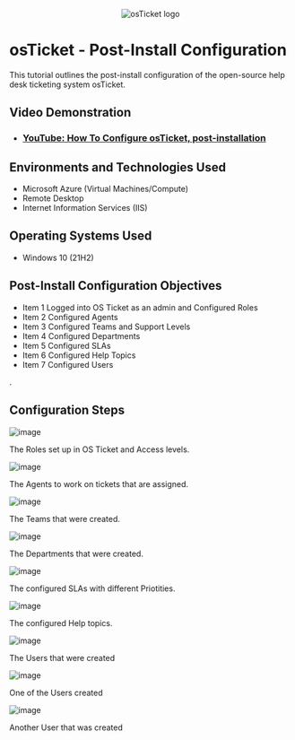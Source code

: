 <p align="center">
<img src="https://i.imgur.com/Clzj7Xs.png" alt="osTicket logo"/>
</p>

<h1>osTicket - Post-Install Configuration</h1>
This tutorial outlines the post-install configuration of the open-source help desk ticketing system osTicket.<br />


<h2>Video Demonstration</h2>

- ### [YouTube: How To Configure osTicket, post-installation](https://www.youtube.com)

<h2>Environments and Technologies Used</h2>

- Microsoft Azure (Virtual Machines/Compute)
- Remote Desktop
- Internet Information Services (IIS)

<h2>Operating Systems Used </h2>

- Windows 10</b> (21H2)

<h2>Post-Install Configuration Objectives</h2>

- Item 1 Logged into OS Ticket as an admin and Configured Roles
- Item 2 Configured Agents
- Item 3 Configured Teams and Support Levels
- Item 4 Configured Departments
- Item 5 Configured SLAs  
- Item 6 Configured Help Topics
- Item 7 Configured Users
 
. <h2>Configuration Steps</h2>


![image](https://github.com/waleoyecc/post-install-config/assets/140360882/4c41d5c5-e6aa-4cb5-acd2-7abe7805c380)

The Roles set up in OS Ticket and Access levels. 


![image](https://github.com/waleoyecc/post-install-config/assets/140360882/793eda58-4488-41a2-883d-ac537131b161)

The Agents to work on tickets that are assigned. 


![image](https://github.com/waleoyecc/post-install-config/assets/140360882/8dfde95e-56f8-4af5-b244-0bf774346e8f)

The Teams that were created. 


![image](https://github.com/waleoyecc/post-install-config/assets/140360882/1cf19911-c5c6-4621-be8e-faf5f5c8c634)

The Departments that were created. 


![image](https://github.com/waleoyecc/post-install-config/assets/140360882/b948c98f-1340-4957-adb8-06b033c22f35)

The configured SLAs with different Priotities. 


![image](https://github.com/waleoyecc/post-install-config/assets/140360882/c498fbaa-dcb5-4138-823e-5c214a595642)

The configured Help topics. 


![image](https://github.com/waleoyecc/post-install-config/assets/140360882/fe7b447c-7f19-4be3-9f22-340f6f0d741b)

The Users that were created 


![image](https://github.com/waleoyecc/post-install-config/assets/140360882/2380fe5b-6097-4c29-ae02-c6b6e7c8f495)

One of the Users created


![image](https://github.com/waleoyecc/post-install-config/assets/140360882/eb97f64a-922e-429c-bf36-a5531d3fa47b)

Another User that was created





